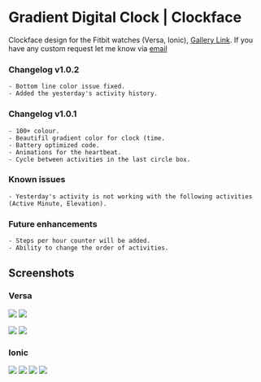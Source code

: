 # Gradient Digital Clock | Clockface 

Clockface design for the Fitbit watches (Versa, Ionic), [Gallery Link](https://gallery.fitbit.com/details/d5e9ffca-9063-4939-9945-15e5f689c9d5). If you have any custom request let me know via [email](mailto:knightrider558@gmail.com)

### Changelog v1.0.2
```
- Bottom line color issue fixed.
- Added the yesterday's activity history.
```

### Changelog v1.0.1
```
- 100+ colour.
- Beautifil gradient color for clock (time.
- Battery optimized code.
- Animations for the heartbeat.
- Cycle between activities in the last circle box.
```

### Known issues
```
- Yesterday's activity is not working with the following activities (Active Minute, Elevation).
```

### Future enhancements
```
- Steps per hour counter will be added.
- Ability to change the order of activities.
```

## Screenshots

### Versa

![](Project/screenshots/versaAnimatedPNG.png)
![](Project/screenshots/versa_1.png)

![](Project/screenshots/versa_2.png)
![](Project/screenshots/versa_3.png)

### Ionic

![](Project/screenshots/ionicAnimatedPNG.png)
![](Project/screenshots/ionic_1.png)
![](Project/screenshots/ionic_2.png)
![](Project/screenshots/ionic_3.png)
